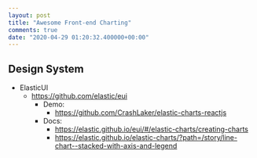 ```yaml
---
layout: post
title: "Awesome Front-end Charting"
comments: true
date: "2020-04-29 01:20:32.400000+00:00"
---
```



## Design System


* ElasticUI
    * https://github.com/elastic/eui
        * Demo:
            * https://github.com/CrashLaker/elastic-charts-reactjs
        * Docs:
            * https://elastic.github.io/eui/#/elastic-charts/creating-charts
            * https://elastic.github.io/elastic-charts/?path=/story/line-chart--stacked-with-axis-and-legend
            

            
            